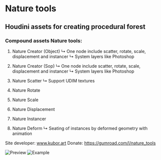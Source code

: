 # Nature tools
## Houdini assets for creating procedural forest

### Compound assets Nature tools:

1. Nature Creator (Object)
 ↳ One node include scatter, rotate, scale, displacement and instancer
 ↳ System layers like Photoshop

2. Nature Creator (Sop)
 ↳ One node include scatter, rotate, scale, displacement and instancer
 ↳ System layers like Photoshop

3. Nature Scatter
↳ Support UDIM textures

4. Nature Rotate

5. Nature Scale

6. Nature Displacement

7. Nature Instancer

8. Nature Deform
↳ Seating of instances by deformed geometry with animation

Site developer: www.kubor.art
Donate: https://gumroad.com/l/nature_tools

![Preview](https://github.com/shvetsov-art/nature_tools/blob/master/Preview.jpg)
![Example](https://github.com/shvetsov-art/nature_tools/blob/master/examles/Nature%20tools%20customize%20preview.gif)
